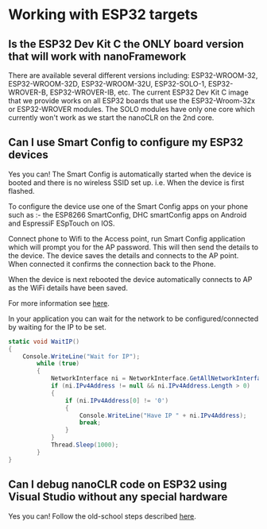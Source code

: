 # Working with ESP32 targets

## Is the ESP32 Dev Kit C the ONLY board version that will work with nanoFramework

There are available several different versions including: ESP32-WROOM-32, ESP32-WROOM-32D, ESP32-WROOM-32U, ESP32-SOLO-1, ESP32-WROVER-B, ESP32-WROVER-IB, etc.
The current ESP32 Dev Kit C image that we provide works on all ESP32 boards that use the ESP32-Wroom-32x or ESP32-WROVER modules. The SOLO modules have only one core which currently won't work as we start the nanoCLR on the 2nd core.

## Can I use Smart Config to configure my ESP32 devices

Yes you can! The Smart Config is automatically started when the device is booted and there is no wireless SSID set up. i.e. When the device is first flashed.

To configure the device use one of the Smart Config apps on your phone such as :- the ESP8266 SmartConfig, DHC smartConfig apps on Android and EspressiF ESpTouch on IOS.

Connect phone to Wifi to the Access point, run Smart Config application which will prompt you for the AP password.
This will then send the details to the device. The device saves the details and connects to the AP point. When connected it confirms the connection back to the Phone.

When the device is next rebooted the device automatically connects to AP as the WiFi details have been saved.

For more information see [here](https://www.switchdoc.com/2018/06/tutorial-esp32-bc24-provisioning-for-wifi).

In your application you can wait for the network to be configured/connected by waiting for the IP to be set.

```csharp
static void WaitIP()
{
    Console.WriteLine("Wait for IP");
        while (true)
        {
            NetworkInterface ni = NetworkInterface.GetAllNetworkInterfaces()[0];
            if (ni.IPv4Address != null && ni.IPv4Address.Length > 0)
            {
                if (ni.IPv4Address[0] != '0')
                {
                    Console.WriteLine("Have IP " + ni.IPv4Address);
                    break;
                }
            }
            Thread.Sleep(1000);
        }
}
```

## Can I debug nanoCLR code on ESP32 using Visual Studio without any special hardware

Yes you can! Follow the old-school steps described [here](../getting-started-guides/build-esp32.md#debugging-nanoclr-without-special-hardware).
